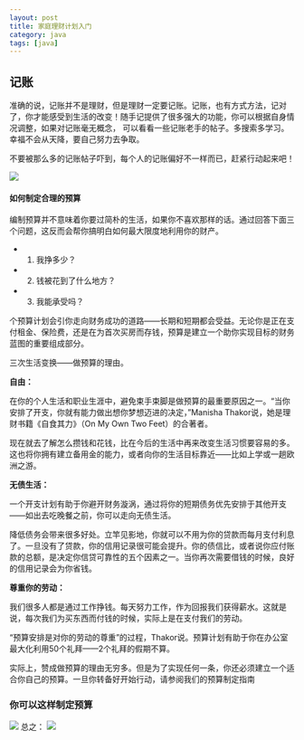 ```yaml
---
layout: post
title: 家庭理财计划入门
category: java
tags: [java]
---
```


## 记账

准确的说，记账并不是理财，但是理财一定要记账。记账，也有方式方法，记对了，你才能感受到生活的改变！随手记提供了很多强大的功能，你可以根据自身情况调整，如果对记账毫无概念，
可以看看一些记账老手的帖子。多搜索多学习。幸福不会从天降，要自己努力去争取。

不要被那么多的记账帖子吓到，每个人的记账偏好不一样而已，赶紧行动起来吧！

![](http://image.talicai.com/diary/20130722/20130722203005_733.jpg)


#### 如何制定合理的预算

编制预算并不意味着你要过简朴的生活，如果你不喜欢那样的话。通过回答下面三个问题，这反而会帮你搞明白如何最大限度地利用你的财产。

* 1. 我挣多少？

* 2. 钱被花到了什么地方？

* 3. 我能承受吗？

个预算计划会引你走向财务成功的道路——长期和短期都会受益。无论你是正在支付租金、保险费，还是在为首次买房而存钱，预算是建立一个助你实现目标的财务蓝图的重要组成部分。

三次生活变换——做预算的理由。

**自由：**

在你的个人生活和职业生涯中，避免束手束脚是做预算的最重要原因之一。“当你安排了开支，你就有能力做出想你梦想迈进的决定，”Manisha Thakor说，她是理财书籍《自食其力》（On My Own Two Feet）的合著者。

现在就去了解怎么攒钱和花钱，比在今后的生活中再来改变生活习惯要容易的多。这也将你拥有建立备用金的能力，或者向你的生活目标靠近——比如上学或一趟欧洲之游。

**无债生活：**

一个开支计划有助于你避开财务漩涡，通过将你的短期债务优先安排于其他开支——如出去吃晚餐之前，你可以走向无债生活。

降低债务会带来很多好处。立竿见影地，你就可以不用为你的贷款而每月支付利息了。一旦没有了贷款，你的信用记录很可能会提升。你的债信比，或者说你应付账款的总额，是决定你信贷可靠性的五个因素之一。当你再次需要借钱的时候，良好的信用记录会为你省钱。

**尊重你的劳动：**

我们很多人都是通过工作挣钱。每天努力工作，作为回报我们获得薪水。这就是说，每次我们为买东西而付钱的时候，实际上是在支付我们的劳动。

“预算安排是对你的劳动的尊重”的过程，Thakor说。预算计划有助于你在办公室最大化利用50个礼拜——2个礼拜的假期不算。

实际上，赞成做预算的理由无穷多。但是为了实现任何一条，你还必须建立一个适合你自己的预算。一旦你转备好开始行动，请参阅我们的预算制定指南


### 你可以这样制定预算

![](http://image.talicai.com/diary/20130722/20130722203555_76.jpg)
总之：
![](http://image.talicai.com/diary/20130722/20130722210230_190.jpg)

